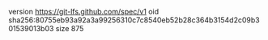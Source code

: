 version https://git-lfs.github.com/spec/v1
oid sha256:80755eb93a92a3a99256310c7c8540eb52b28c364b3154d2c09b301539013b03
size 875

